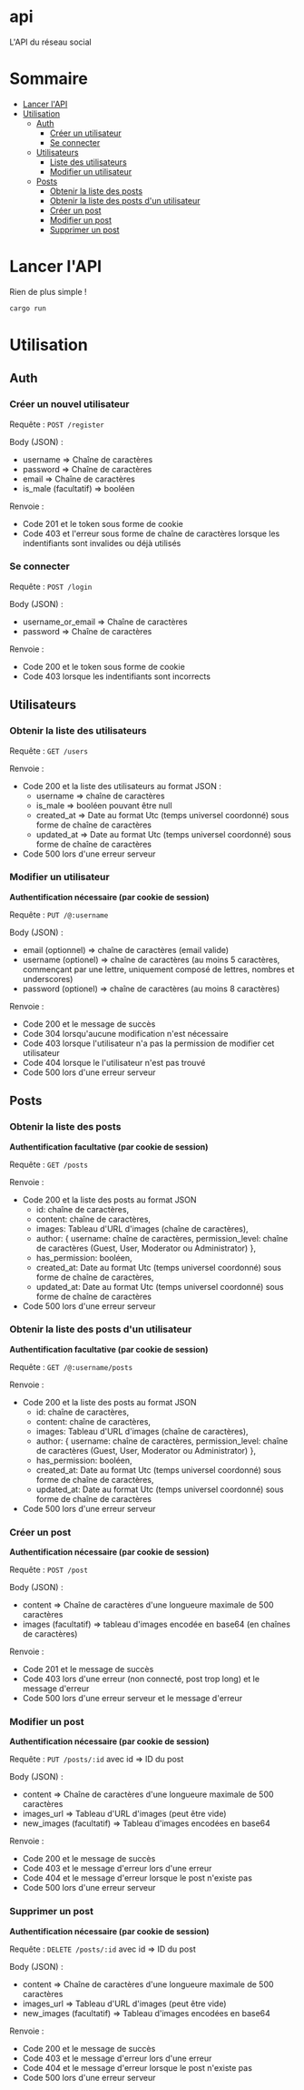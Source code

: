 # api
L'API du réseau social

# Sommaire
- [Lancer l'API](#lancer-lapi)
- [Utilisation](#utilisation)
    - [Auth](#auth)
        - [Créer un utilisateur](#créer-un-nouvel-utilisateur)
        - [Se connecter](#se-connecter)
    - [Utilisateurs](#utilisateurs)
        - [Liste des utilisateurs](#obtenir-la-liste-des-utilisateurs)
        - [Modifier un utilisateur](#modifier-un-utilisateur)
    - [Posts](#posts)
        - [Obtenir la liste des posts](#obtenir-la-liste-des-posts)
        - [Obtenir la liste des posts d'un utilisateur](#obtenir-la-liste-des-posts-dun-utilisateur)
        - [Créer un post](#créer-un-post)
        - [Modifier un post](#modifier-un-post)
        - [Supprimer un post](#supprimer-un-post)
        
# Lancer l'API
Rien de plus simple !
```bash
cargo run
```

# Utilisation

## Auth
### Créer un nouvel utilisateur
Requête : `POST /register`

Body (JSON) :
- username => Chaîne de caractères
- password => Chaîne de caractères
- email => Chaîne de caractères
- is_male (facultatif) => booléen

Renvoie :
- Code 201 et le token sous forme de cookie
- Code 403 et l'erreur sous forme de chaîne de caractères lorsque les indentifiants sont invalides ou déjà utilisés

### Se connecter
Requête : `POST /login`

Body (JSON) :
- username_or_email => Chaîne de caractères
- password => Chaîne de caractères

Renvoie :
- Code 200 et le token sous forme de cookie
- Code 403 lorsque les indentifiants sont incorrects

## Utilisateurs
### Obtenir la liste des utilisateurs
Requête : `GET /users`

Renvoie :
- Code 200 et la liste des utilisateurs au format JSON :
    - username => chaîne de caractères
    - is_male => booléen pouvant être null
    - created_at => Date au format Utc (temps universel coordonné) sous forme de chaîne de caractères
    - updated_at => Date au format Utc (temps universel coordonné) sous forme de chaîne de caractères
- Code 500 lors d'une erreur serveur

### Modifier un utilisateur
**Authentification nécessaire (par cookie de session)**

Requête : `PUT /@:username`

Body (JSON) :
- email (optionnel) => chaîne de caractères (email valide)
- username (optionel) => chaîne de caractères (au moins 5 caractères, commençant par une lettre, uniquement composé de lettres, nombres et underscores)
- password (optionel) => chaîne de caractères (au moins 8 caractères)

Renvoie :
- Code 200 et le message de succès
- Code 304 lorsqu'aucune modification n'est nécessaire
- Code 403 lorsque l'utilisateur n'a pas la permission de modifier cet utilisateur
- Code 404 lorsque le l'utilisateur n'est pas trouvé
- Code 500 lors d'une erreur serveur

## Posts

### Obtenir la liste des posts
**Authentification facultative (par cookie de session)**

Requête : `GET /posts`

Renvoie :
- Code 200 et la liste des posts au format JSON
    - id: chaîne de caractères,
    - content: chaîne de caractères,
    - images: Tableau d'URL d'images (chaîne de caractères),
    - author: {
        username: chaîne de caractères,
        permission_level: chaîne de caractères (Guest, User, Moderator ou Administrator)
    },
    - has_permission: booléen,
    - created_at: Date au format Utc (temps universel coordonné) sous forme de chaîne de caractères,
    - updated_at: Date au format Utc (temps universel coordonné) sous forme de chaîne de caractères
- Code 500 lors d'une erreur serveur

### Obtenir la liste des posts d'un utilisateur
**Authentification facultative (par cookie de session)**

Requête : `GET /@:username/posts`

Renvoie :
- Code 200 et la liste des posts au format JSON
    - id: chaîne de caractères,
    - content: chaîne de caractères,
    - images: Tableau d'URL d'images (chaîne de caractères),
    - author: {
        username: chaîne de caractères,
        permission_level: chaîne de caractères (Guest, User, Moderator ou Administrator)
    },
    - has_permission: booléen,
    - created_at: Date au format Utc (temps universel coordonné) sous forme de chaîne de caractères,
    - updated_at: Date au format Utc (temps universel coordonné) sous forme de chaîne de caractères
- Code 500 lors d'une erreur serveur

### Créer un post
**Authentification nécessaire (par cookie de session)**

Requête : `POST /post`

Body (JSON) :
- content => Chaîne de caractères d'une longueure maximale de 500 caractères
- images (facultatif) => tableau d'images encodée en base64 (en chaînes de caractères)

Renvoie :
- Code 201 et le message de succès
- Code 403 lors d'une erreur (non connecté, post trop long) et le message d'erreur
- Code 500 lors d'une erreur serveur et le message d'erreur

### Modifier un post
**Authentification nécessaire (par cookie de session)**

Requête : `PUT /posts/:id` avec id => ID du post

Body (JSON) :
- content => Chaîne de caractères d'une longueure maximale de 500 caractères
- images_url => Tableau d'URL d'images (peut être vide)
- new_images (facultatif) => Tableau d'images encodées en base64

Renvoie :
- Code 200 et le message de succès
- Code 403 et le message d'erreur lors d'une erreur
- Code 404 et le message d'erreur lorsque le post n'existe pas
- Code 500 lors d'une erreur serveur

### Supprimer un post
**Authentification nécessaire (par cookie de session)**

Requête : `DELETE /posts/:id` avec id => ID du post

Body (JSON) :
- content => Chaîne de caractères d'une longueure maximale de 500 caractères
- images_url => Tableau d'URL d'images (peut être vide)
- new_images (facultatif) => Tableau d'images encodées en base64

Renvoie :
- Code 200 et le message de succès
- Code 403 et le message d'erreur lors d'une erreur
- Code 404 et le message d'erreur lorsque le post n'existe pas
- Code 500 lors d'une erreur serveur